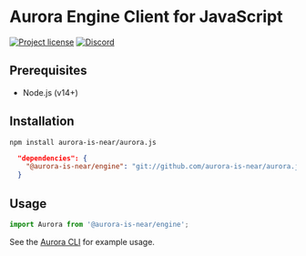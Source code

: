 # Aurora Engine Client for JavaScript

[![Project license](https://img.shields.io/badge/License-Public%20Domain-blue.svg)](https://creativecommons.org/publicdomain/zero/1.0/)
[![Discord](https://img.shields.io/discord/490367152054992913?label=Discord)](https://discord.gg/jNjHYUF8vw)

## Prerequisites

- Node.js (v14+)

## Installation

```shell
npm install aurora-is-near/aurora.js
```

```json
  "dependencies": {
    "@aurora-is-near/engine": "git://github.com/aurora-is-near/aurora.js",
  }
```

## Usage

```js
import Aurora from '@aurora-is-near/engine';
```

See the [Aurora CLI] for example usage.

[Aurora CLI]: https://github.com/aurora-is-near/aurora-cli/blob/master/aurora.ts
